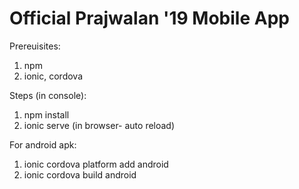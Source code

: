 # Official Prajwalan '19 Mobile App
Prereuisites:
1. npm
2. ionic, cordova

Steps (in console):
1. npm install
2. ionic serve (in browser- auto reload)

For android apk:
1. ionic cordova platform add android
2. ionic cordova build android




